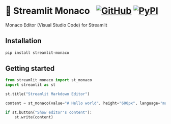 # 📝 Streamlit Monaco &nbsp; [![GitHub][github_badge]][github_link] [![PyPI][pypi_badge]][pypi_link]

Monaco Editor (Visual Studio Code) for Streamlit

## Installation

```sh
pip install streamlit-monaco
```

## Getting started

```python
from streamlit_monaco import st_monaco
import streamlit as st

st.title("Streamlit Markdown Editor")

content = st_monaco(value="# Hello world", height="600px", language="markdown")

if st.button("Show editor's content"):
    st.write(content)
```

[github_badge]: https://badgen.net/badge/icon/GitHub?icon=github&color=black&label
[github_link]: https://github.com/marcusschiesser/streamlit-monaco
[pypi_badge]: https://badgen.net/pypi/v/streamlit-monaco?icon=pypi&color=black&label
[pypi_link]: https://pypi.org/project/streamlit-monaco

